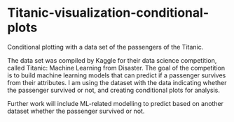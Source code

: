 # Titanic-visualization-conditional-plots
Conditional plotting with a data set of the passengers of the Titanic.

The data set was compiled by Kaggle for their data science competition, called Titanic: Machine Learning from Disaster. The goal of the competition is to build machine learning models that can predict if a passenger survives from their attributes. I am using the dataset with the data indicating whether the passenger survived or not, and creating conditional plots for analysis. 

Further work will include ML-related modelling to predict based on another dataset whether the passenger survived or not.
